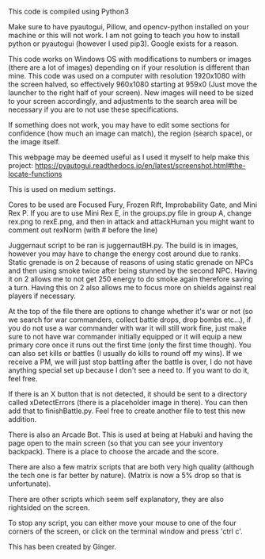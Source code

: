 This code is compiled using Python3

Make sure to have pyautogui, Pillow, and opencv-python installed on your machine or this will not work. I am not going to teach you how to install python or pyautogui (however I used pip3). Google exists for a reason.

This code works on Windows OS with modifications to numbers or images (there are a lot of images) depending on if your resolution is different than mine. This code was used on a computer with resolution 1920x1080 with the screen halved, so effectively 960x1080 starting at 959x0 (Just move the launcher to the right half of your screen). New images will need to be sized to your screen accordingly, and adjustments to the search area will be necessary if you are to not use these specifications.

If something does not work, you may have to edit some sections for confidence (how much an image can match), the region (search space), or the image itself.

This webpage may be deemed useful as I used it myself to help make this project: https://pyautogui.readthedocs.io/en/latest/screenshot.html#the-locate-functions

This is used on medium settings.

Cores to be used are Focused Fury, Frozen Rift, Improbability Gate, and Mini Rex P. If you are to use Mini Rex E, in the groups.py file in group A, change rex.png to rexE.png, and then in attack and attackHuman you might want to comment out rexNorm (with # before the line)

Juggernaut script to be ran is juggernautBH.py.
The build is in images, however you may have to change the energy cost around due to ranks. Static grenade is on 2 because of reasons of using static grenade on NPCs and then using smoke twice after being stunned by the second NPC. Having it on 2 allows me to not get 250 energy to do smoke again therefore saving a turn. Having this on 2 also allows me to focus more on shields against real players if necessary. 

At the top of the file there are options to change whether it's war or not (so we search for war commanders, collect battle drops, drop bombs etc...), if you do not use a war commander with war it will still work fine, just make sure to not have war commander initially equipped or it will equip a new primary core once it runs out the first time (only the first time though). You can also set kills or battles (I usually do kills to round off my wins). If we receive a PM, we will just stop battling after the battle is over, I do not have anything special set up because I don't see a need to. If you want to do it, feel free.

If there is an X button that is not detected, it should be sent to a directory called xDetectErrors (there is a placeholder image in there). You can then add that to finishBattle.py. Feel free to create another file to test this new addition.


There is also an Arcade Bot. This is used at being at Habuki and having the page open to the main screen (so that you can see your inventory backpack). There is a place to choose the arcade and the score.

There are also a few matrix scripts that are both very high quality (although the tech one is far better by nature). (Matrix is now  a 5% drop so that is unfortunate).

There are other scripts which seem self explanatory, they are also rightsided on the screen.

To stop any script, you can either move your mouse to one of the four corners of the screen, or click on the terminal window and press 'ctrl c'.

This has been created by Ginger.
